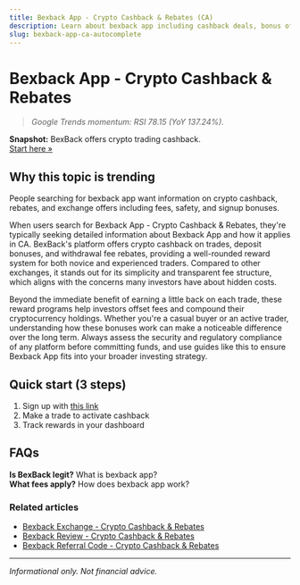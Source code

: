 ```yaml
---
title: Bexback App - Crypto Cashback & Rebates (CA)
description: Learn about bexback app including cashback deals, bonus offers, and how to maximize your crypto rewards.
slug: bexback-app-ca-autocomplete
---
```


# Bexback App - Crypto Cashback & Rebates

> _Google Trends momentum: RSI 78.15 (YoY 137.24%)._

**Snapshot:** BexBack offers crypto trading cashback.  
[Start here »](https://link.bexback.com/vfPttJ)

## Why this topic is trending

People searching for bexback app want information on crypto cashback, rebates, and exchange offers including fees, safety, and signup bonuses.

When users search for Bexback App - Crypto Cashback & Rebates, they're typically seeking detailed information about Bexback App and how it applies in CA. BexBack's platform offers crypto cashback on trades, deposit bonuses, and withdrawal fee rebates, providing a well-rounded reward system for both novice and experienced traders. Compared to other exchanges, it stands out for its simplicity and transparent fee structure, which aligns with the concerns many investors have about hidden costs.

Beyond the immediate benefit of earning a little back on each trade, these reward programs help investors offset fees and compound their cryptocurrency holdings. Whether you're a casual buyer or an active trader, understanding how these bonuses work can make a noticeable difference over the long term. Always assess the security and regulatory compliance of any platform before committing funds, and use guides like this to ensure Bexback App fits into your broader investing strategy.

## Quick start (3 steps)

1) Sign up with [this link](https://link.bexback.com/vfPttJ)  
2) Make a trade to activate cashback  
3) Track rewards in your dashboard

## FAQs

**Is BexBack legit?** What is bexback app?  
**What fees apply?** How does bexback app work?



### Related articles

- [Bexback Exchange - Crypto Cashback & Rebates](/content/pages/bexback-exchange.md)
- [Bexback Review - Crypto Cashback & Rebates](/content/pages/bexback-review.md)
- [Bexback Referral Code - Crypto Cashback & Rebates](/content/pages/bexback-referral-code.md)

---

_Informational only. Not financial advice._
